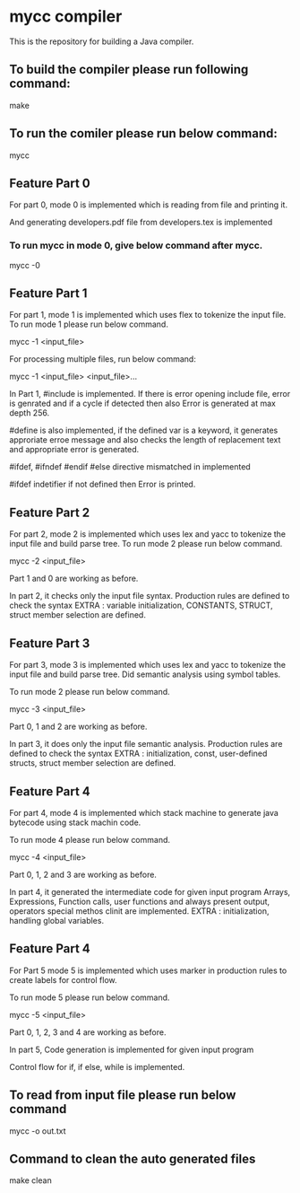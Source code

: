 
# mycc compiler

This is the repository for building a Java compiler.

## To build the compiler please run following command:

make

## To run the comiler please run below command:

mycc

## Feature Part 0

For part 0,  mode 0 is implemented which is reading from file and printing it.

And generating developers.pdf file from developers.tex is implemented

### To run mycc in mode 0, give below command after mycc.

mycc -0

## Feature Part 1

For part 1,  mode 1 is implemented which uses flex to tokenize the input file. To run mode 1 please run below command.

mycc -1 <input_file>

For processing multiple files, run below command:

mycc -1 <input_file>  <input_file>... 

In Part 1,  #include is implemented.
If there is error opening include file, error is genrated and if a cycle if detected then also Error is generated at max depth 256.

#define is also implemented, if the defined var is a keyword, it generates approriate erroe message and also checks the length of replacement text and appropriate error is generated.

#ifdef, #ifndef #endif #else directive mismatched in implemented

#ifdef indetifier if not defined then Error is printed.

## Feature Part 2
For part 2,  mode 2 is implemented which uses lex and yacc to tokenize the input file and build parse tree. To run mode 2 please run below command.

mycc -2 <input_file>

Part 1 and 0 are working as before.

In part 2, it checks only the input file syntax.
Production rules are defined to check the syntax
EXTRA : variable initialization, CONSTANTS, STRUCT, struct member selection are defined.

## Feature Part 3
For part 3,  mode 3 is implemented which uses lex and yacc to tokenize the input file and build parse tree.
Did semantic analysis using symbol tables.

To run mode 2 please run below command.

mycc -3 <input_file>

Part 0, 1 and 2 are working as before.

In part 3, it does only the input file semantic analysis.
Production rules are defined to check the syntax
EXTRA :  initialization, const, user-defined structs, struct member selection are defined.

## Feature Part 4
For part 4,  mode 4 is implemented which stack machine to generate java bytecode using stack machin code.

To run mode 4 please run below command.

mycc -4 <input_file>

Part 0, 1, 2 and 3 are working as before.

In part 4, it generated the intermediate code for given input program
Arrays, Expressions, Function calls, user functions and always present output, operators
special methos clinit are implemented.
EXTRA :  initialization, handling global variables.

## Feature Part 4
For Part 5 mode 5 is implemented which uses marker in production rules to create labels for control flow. 

To run mode 5 please run below command.

mycc -5 <input_file>

Part 0, 1, 2, 3 and 4 are working as before.

In part 5,  Code generation is implemented for given input program

Control flow for if, if else, while is implemented. 

## To read from input file please run below command

mycc -o out.txt

## Command to clean the auto generated files

make clean